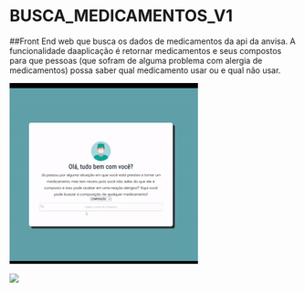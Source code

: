 # BUSCA_MEDICAMENTOS_V1
##Front End web que busca os dados de medicamentos da api da anvisa. A funcionalidade daaplicação é retornar medicamentos e seus compostos para que pessoas (que sofram de alguma problema com alergia de medicamentos) possa saber qual medicamento usar ou e qual não usar.

![](/src/assets/2.1gif.gif)

<img src="https://cdn.pixabay.com/photo/2015/04/23/22/00/tree-736885__340.jpg">
